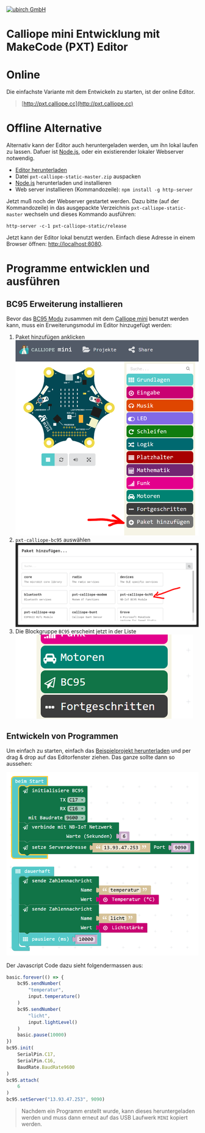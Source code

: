 [![ubirch GmbH](https://www.ubirch.com/wp-content/uploads/2016/02/ubirch.png)](https://ubirch.com)

# Calliope mini Entwicklung mit MakeCode (PXT) Editor

# Online 
Die einfachste Variante mit dem Entwickeln zu starten, ist der online Editor.

> [http://pxt.calliope.cc](http://pxt.calliope.cc)

# Offline Alternative
Alternativ kann der Editor auch heruntergeladen werden, um ihn lokal laufen 
zu lassen. Dafuer ist [Node.js](https://nodejs.org/en/), oder ein existierender
lokaler Webserver notwendig. 

- [Editor herunterladen](https://github.com/calliope-mini/pxt-calliope-static/archive/master.zip)
- Datei `pxt-calliope-static-master.zip` auspacken
- [Node.js](https://nodejs.org/en/) herunterladen und installieren
- Web server installieren (Kommandozeile): `npm install -g http-server`

Jetzt muß noch der Webserver gestartet werden. Dazu bitte (auf der Kommandozeile)
in das ausgepackte Verzeichnis `pxt-calliope-static-master` wechseln und dieses
Kommando ausführen:

```
http-server -c-1 pxt-calliope-static/release
```

Jetzt kann der Editor lokal benutzt werden. Einfach diese Adresse in einem
Browser öffnen: [http://localhost:8080](http://localhost:8080).

# Programme entwicklen und ausführen

## BC95 Erweiterung installieren

Bevor das [BC95 Modu](http://www.quectel.com/product/bc95.htm) zusammen mit dem [Calliope mini](https://calliope.cc)
benutzt werden kann, muss ein Erweiterungsmodul im Editor hinzugefügt werden:

1. Paket hinzufügen anklicken<br/>![1](files/de-packet-add.png) 
2. `pxt-calliope-bc95` auswählen<br/>![2](files/de-packet-add-1.png)
3. Die Blockgruppe `BC95` erscheint jetzt in der Liste<br/>![3](files/de-packet-add-2.png)

## Entwickeln von Programmen

Um einfach zu starten, einfach das [Beispielprojekt herunterladen](https://github.com/ubirch/telekom-nbiot-hackathon-2017/mini-DE-NB-IoT-Beispiel.hex) und per drag & drop auf das Editorfenster ziehen.
Das ganze sollte dann so aussehen:

![Beispielprojekt](files/de-example.png)

Der Javascript Code dazu sieht folgendermassen aus:

```typescript
basic.forever(() => {
    bc95.sendNumber(
        "temperatur",
        input.temperature()
    )
    bc95.sendNumber(
        "licht",
        input.lightLevel()
    )
    basic.pause(10000)
})
bc95.init(
    SerialPin.C17,
    SerialPin.C16,
    BaudRate.BaudRate9600
)
bc95.attach(
    6
)
bc95.setServer("13.93.47.253", 9090)
```

> Nachdem ein Programm erstellt wurde, kann dieses heruntergeladen werden und muss dann erneut auf 
> das USB Laufwerk `MINI` kopiert werden.
